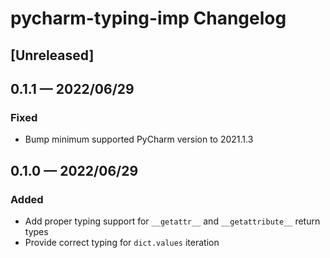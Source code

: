<!-- Keep a Changelog guide -> https://keepachangelog.com -->

# pycharm-typing-imp Changelog

## [Unreleased]

## 0.1.1 — 2022/06/29
### Fixed
 - Bump minimum supported PyCharm version to 2021.1.3

## 0.1.0 — 2022/06/29
### Added
 - Add proper typing support for `__getattr__` and `__getattribute__` return types
 - Provide correct typing for `dict.values` iteration
